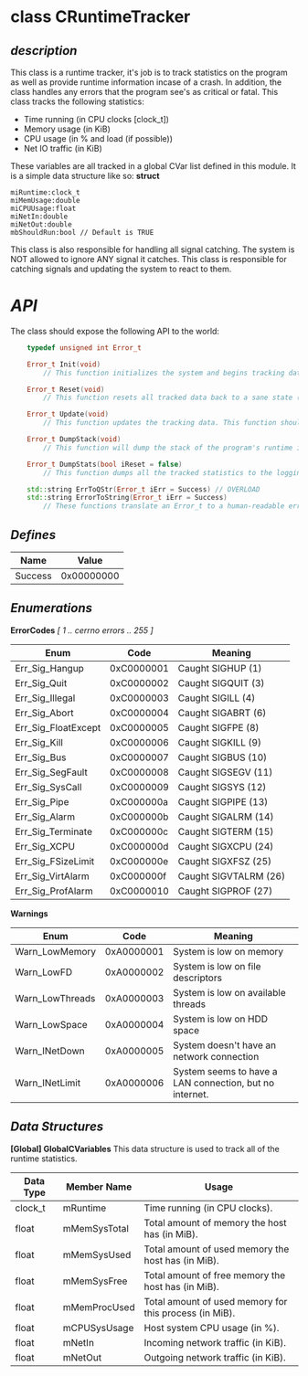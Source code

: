 **class CRuntimeTracker**
================

*description*
----------------
This class is a runtime tracker, it's job is to track statistics on the program as well as provide runtime information incase of a crash. In addition, the class handles any errors that the program see's as critical or fatal. This class tracks the following statistics:
- Time running (in CPU clocks [clock_t])
- Memory usage (in KiB)
- CPU usage (in % and load (if possible))
- Net IO traffic (in KiB)

These variables are all tracked in a global CVar list defined in this module. It is a simple data structure like so:
**struct**
```
miRuntime:clock_t
miMemUsage:double
miCPUUsage:float
miNetIn:double
miNetOut:double
mbShouldRun:bool // Default is TRUE
```

This class is also responsible for handling all signal catching. The system is NOT allowed to ignore ANY signal it catches. This class is responsible for catching signals and updating the system to react to them.

*API*
================
The class should expose the following API to the world:
```cpp
	typedef unsigned int Error_t

	Error_t Init(void)
		// This function initializes the system and begins tracking data.

	Error_t Reset(void)
		// This function resets all tracked data back to a sane state (i.e. 0).

	Error_t Update(void)
		// This function updates the tracking data. This function should be called with every "tick" of the server so the data is being updated in realtime.

	Error_t DumpStack(void)
		// This function will dump the stack of the program's runtime into the logging sub-system. This function will first construct a single line (with LF-CR breaks) before passing it to the logger.

	Error_t DumpStats(bool iReset = false)
		// This function dumps all the tracked statistics to the logging system. The function will first construct a neat table in a single line (with LF-CR breaks) before passing it to the logger.

	std::string ErrToQStr(Error_t iErr = Success) // OVERLOAD
	std::string ErrorToString(Error_t iErr = Success)
		// These functions translate an Error_t to a human-readable error/warning string.
```

*Defines*
----------------
| Name    | Value      |
|---------|------------|
| Success | 0x00000000 |

*Enumerations*
----------------
**ErrorCodes**
*[ 1 .. cerrno errors .. 255 ]*

| Enum                | Code       | Meaning               |
|---------------------|------------|-----------------------|
| Err_Sig_Hangup      | 0xC0000001 | Caught SIGHUP (1)     |
| Err_Sig_Quit        | 0xC0000002 | Caught SIGQUIT (3)    |
| Err_Sig_Illegal     | 0xC0000003 | Caught SIGILL (4)     |
| Err_Sig_Abort       | 0xC0000004 | Caught SIGABRT (6)    |
| Err_Sig_FloatExcept | 0xC0000005 | Caught SIGFPE (8)     |
| Err_Sig_Kill        | 0xC0000006 | Caught SIGKILL (9)    |
| Err_Sig_Bus         | 0xC0000007 | Caught SIGBUS (10)    |
| Err_Sig_SegFault    | 0xC0000008 | Caught SIGSEGV (11)   |
| Err_Sig_SysCall     | 0xC0000009 | Caught SIGSYS (12)    |
| Err_Sig_Pipe        | 0xC000000a | Caught SIGPIPE (13)   |
| Err_Sig_Alarm       | 0xC000000b | Caught SIGALRM (14)   |
| Err_Sig_Terminate   | 0xC000000c | Caught SIGTERM (15)   |
| Err_Sig_XCPU        | 0xC000000d | Caught SIGXCPU (24)   |
| Err_Sig_FSizeLimit  | 0xC000000e | Caught SIGXFSZ (25)   |
| Err_Sig_VirtAlarm   | 0xC000000f | Caught SIGVTALRM (26) |
| Err_Sig_ProfAlarm   | 0xC0000010 | Caught SIGPROF (27)   |

**Warnings**

| Enum            | Code       | Meaning               									 |
|-----------------|------------|---------------------------------------------------------|
| Warn_LowMemory  | 0xA0000001 | System is low on memory 								 |
| Warn_LowFD      | 0xA0000002 | System is low on file descriptors  					 |
| Warn_LowThreads | 0xA0000003 | System is low on available threads 					 |
| Warn_LowSpace   | 0xA0000004 | System is low on HDD space 							 |
| Warn_INetDown   | 0xA0000005 | System doesn't have an network connection               |
| Warn_INetLimit  | 0xA0000006 | System seems to have a LAN connection, but no internet. |

*Data Structures*
----------------

**[Global] GlobalCVariables**
This data structure is used to track all of the runtime statistics.

| Data Type | Member Name  | Usage                                                  |
|-----------|--------------|--------------------------------------------------------|
| clock_t   | mRuntime     | Time running (in CPU clocks).                          |
| float     | mMemSysTotal | Total amount of memory the host has (in MiB).          |
| float     | mMemSysUsed  | Total amount of used memory the host has (in MiB).     |
| float     | mMemSysFree  | Total amount of free memory the host has (in MiB).     |
| float     | mMemProcUsed | Total amount of used memory for this process (in MiB). |
| float     | mCPUSysUsage | Host system CPU usage (in %).                          |
| float     | mNetIn       | Incoming network traffic (in KiB).                     |
| float     | mNetOut      | Outgoing network traffic (in KiB).                     |
